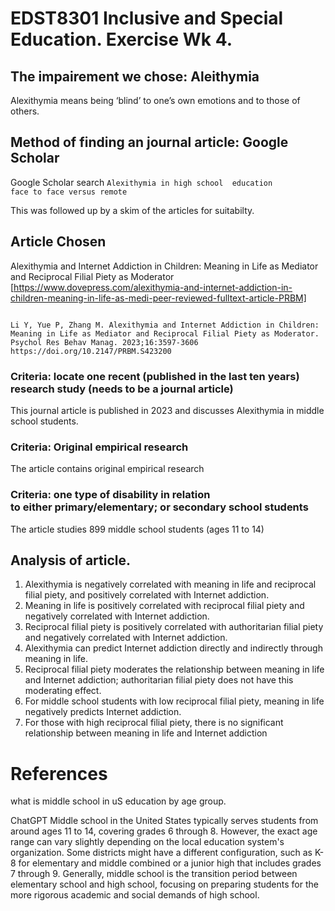 # EDST8301 Inclusive and Special Education. Exercise Wk 4.

## The impairement we chose: Aleithymia
Alexithymia means being ‘blind’ to one’s own emotions and to those of others.

## Method of finding an journal article: Google Scholar
Google Scholar search <code>Alexithymia in high school  education face to face versus remote </code>

This was followed up by a skim of the articles for suitabilty.

## Article Chosen
Alexithymia and Internet Addiction in Children: Meaning in Life as Mediator and Reciprocal Filial Piety as Moderator [https://www.dovepress.com/alexithymia-and-internet-addiction-in-children-meaning-in-life-as-medi-peer-reviewed-fulltext-article-PRBM]

<code>
Li Y, Yue P, Zhang M. Alexithymia and Internet Addiction in Children: Meaning in Life as Mediator and Reciprocal Filial Piety as Moderator. Psychol Res Behav Manag. 2023;16:3597-3606
https://doi.org/10.2147/PRBM.S423200
</code>

### Criteria: locate one recent (published in the last ten years) research study (needs to be a journal article) 
This journal article is published in 2023 and discusses Alexithymia in middle school students.

### Criteria: Original empirical research
The article contains original empirical research

### Criteria: one type of disability in relation to either primary/elementary; or secondary school students
The article studies 899 middle school students (ages 11 to 14)

## Analysis of article.
1. Alexithymia is negatively correlated with meaning in life and reciprocal filial piety, and positively correlated with Internet addiction.
2. Meaning in life is positively correlated with reciprocal filial piety and negatively correlated with Internet addiction.
3. Reciprocal filial piety is positively correlated with authoritarian filial piety and negatively correlated with Internet addiction.
4. Alexithymia can predict Internet addiction directly and indirectly through meaning in life.
5. Reciprocal filial piety moderates the relationship between meaning in life and Internet addiction; authoritarian filial piety does not have this moderating effect.
6. For middle school students with low reciprocal filial piety, meaning in life negatively predicts Internet addiction.
7.  For those with high reciprocal filial piety, there is no significant relationship between meaning in life and Internet addiction


# References
what is middle school in uS education by age group.

ChatGPT
Middle school in the United States typically serves students from around ages 11 to 14, covering grades 6 through 8. However, the exact age range can vary slightly depending on the local education system's organization. Some districts might have a different configuration, such as K-8 for elementary and middle combined or a junior high that includes grades 7 through 9. Generally, middle school is the transition period between elementary school and high school, focusing on preparing students for the more rigorous academic and social demands of high school.

